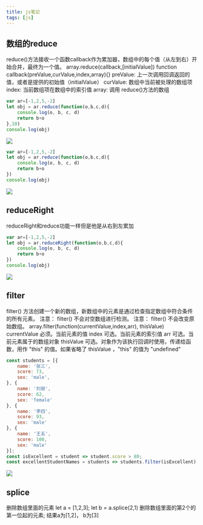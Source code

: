 ```yaml
---
title: js笔记
tags: [js]
---
```

## 数组的reduce
reduce()方法接收一个函数callback作为累加器，数组中的每个值（从左到右）开始合并，最终为一个值。
array.reduce(callback,[initialValue])
function callback(preValue,curValue,index,array){}
preValue: 上一次调用回调返回的值，或者是提供的初始值（initialValue）
curValue: 数组中当前被处理的数组项
index: 当前数组项在数组中的索引值
array: 调用 reduce()方法的数组
```js
var ar=[-1,2,5,-2]
let obj = ar.reduce(function(o,b,c,d){
    console.log(o, b, c, d)
    return b+o
},10)
console.log(obj)
```
![](http://thdqn.cn:8081/imagePath/1557043634134.jpg)

```js
var ar=[-1,2,5,-2]
let obj = ar.reduce(function(o,b,c,d){
    console.log(o, b, c, d)
    return b+o
})
console.log(obj)
```
![](http://thdqn.cn:8081/imagePath/1557043782103.jpg)

## reduceRight
reduceRight和reduce功能一样但是他是从右到左累加
```js
var ar=[-1,2,5,-2]
let obj = ar.reduceRight(function(o,b,c,d){
    console.log(o, b, c, d)
    return b+o
})
console.log(obj)
```
![](http://thdqn.cn:8081/imagePath/1557043903212.jpg)

## filter
filter() 方法创建一个新的数组，新数组中的元素是通过检查指定数组中符合条件的所有元素。
注意： filter() 不会对空数组进行检测。
注意： filter() 不会改变原始数组。
array.filter(function(currentValue,index,arr), thisValue)
currentValue	必须。当前元素的值
index	可选。当前元素的索引值
arr	可选。当前元素属于的数组对象
thisValue  可选。对象作为该执行回调时使用，传递给函数，用作 "this" 的值。如果省略了 thisValue ，"this" 的值为 "undefined"
```js
const students = [{
    name: '张三',
    score: 73,
    sex: 'male',
}, {
    name: '刘丽',
    score: 62,
    sex: 'female'
}, {
    name: '李四',
    score: 93,
    sex: 'male'
}, {
    name: '王五',
    score: 100,
    sex: 'male'
}];
const isExcellent = student => student.score > 80;
const excellentStudentNames = students => students.filter(isExcellent)
```

![](http://thdqn.cn:8081/imagePath/1557048938071.jpg)

## splice
删除数组里面的元素
let a = [1,2,3];
let b = a.splice(2,1)
删除数组里面的第2个的第一位起的元素;  结果a为[1,2]， b为[3]
